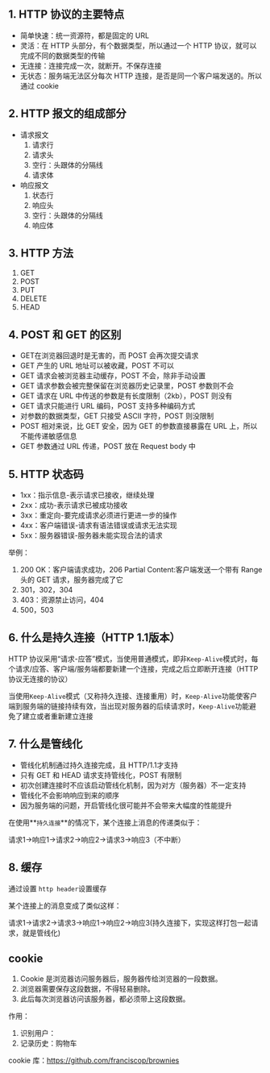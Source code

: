 ## 1. HTTP 协议的主要特点

- 简单快速：统一资源符，都是固定的 URL
- 灵活：在 HTTP 头部分，有个数据类型，所以通过一个 HTTP 协议，就可以完成不同的数据类型的传输
- 无连接：连接完成一次，就断开。不保存连接
- 无状态：服务端无法区分每次 HTTP 连接，是否是同一个客户端发送的。所以通过 cookie

## 2. HTTP 报文的组成部分

- 请求报文
  1. 请求行
  2. 请求头
  3. 空行：头跟体的分隔线
  4. 请求体
- 响应报文
  1. 状态行
  2. 响应头
  3. 空行：头跟体的分隔线
  4. 响应体

## 3. HTTP 方法

1. GET
2. POST
3. PUT
4. DELETE
5. HEAD

## 4. POST 和 GET 的区别

- GET在浏览器回退时是无害的，而 POST 会再次提交请求
- GET 产生的 URL 地址可以被收藏，POST 不可以
- GET 请求会被浏览器主动缓存，POST 不会，除非手动设置
- GET 请求参数会被完整保留在浏览器历史记录里，POST 参数则不会
- GET 请求在 URL 中传送的参数是有长度限制（2kb），POST 则没有
- GET 请求只能进行 URL 编码，POST 支持多种编码方式
- 对参数的数据类型，GET 只接受 ASCII 字符，POST 则没限制
- POST 相对来说，比 GET 安全，因为 GET 的参数直接暴露在 URL 上，所以不能传递敏感信息
- GET 参数通过 URL 传递，POST 放在 Request body 中

## 5. HTTP 状态码

- 1xx：指示信息-表示请求已接收，继续处理
- 2xx：成功-表示请求已被成功接收
- 3xx：重定向-要完成请求必须进行更进一步的操作
- 4xx：客户端错误-请求有语法错误或请求无法实现
- 5xx：服务器错误-服务器未能实现合法的请求

举例：

1. 200 OK：客户端请求成功，206 Partial Content:客户端发送一个带有 Range 头的 GET 请求，服务器完成了它
2. 301，302，304
3. 403：资源禁止访问，404
4. 500，503

## 6. 什么是持久连接（HTTP 1.1版本）

HTTP 协议采用“请求-应答”模式，当使用普通模式，即非`Keep-Alive`模式时，每个请求/应答、客户端/服务端都要新建一个连接，完成之后立即断开连接（HTTP 协议无连接的协议）

当使用`Keep-Alive`模式（又称持久连接、连接重用）时，`Keep-Alive`功能使客户端到服务端的链接持续有效，当出现对服务器的后续请求时，`Keep-Alive`功能避免了建立或者重新建立连接

## 7. 什么是管线化

- 管线化机制通过持久连接完成，且 HTTP/1.1才支持
- 只有 GET 和 HEAD 请求支持管线化，POST 有限制
- 初次创建连接时不应该启动管线化机制，因为对方（服务器）不一定支持
- 管线化不会影响响应到来的顺序
- 因为服务端的问题，开启管线化很可能并不会带来大幅度的性能提升


在使用**`持久连接`**的情况下，某个连接上消息的传递类似于：

请求1->响应1->请求2->响应2->请求3->响应3（不中断）

## 8. 缓存

通过设置 `http header`设置缓存

某个连接上的消息变成了类似这样：

请求1->请求2->请求3->响应1->响应2->响应3(持久连接下，实现这样打包一起请求，就是管线化) 

## cookie

1. Cookie 是浏览器访问服务器后，服务器传给浏览器的一段数据。
2. 浏览器需要保存这段数据，不得轻易删除。
3. 此后每次浏览器访问该服务器，都必须带上这段数据。

作用：

1. 识别用户：
2. 记录历史：购物车

cookie 库：https://github.com/franciscop/brownies